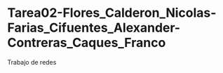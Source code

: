 # Tarea02-Flores_Calderon_Nicolas-Farias_Cifuentes_Alexander-Contreras_Caques_Franco
Trabajo de redes
